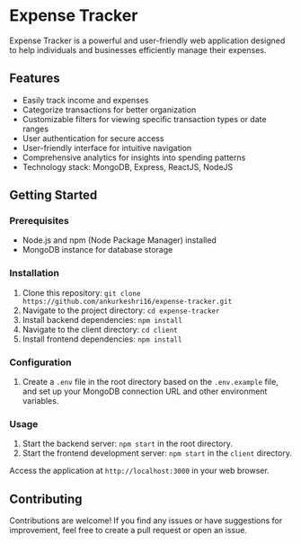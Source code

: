 # Expense Tracker

Expense Tracker is a powerful and user-friendly web application designed to help individuals and businesses efficiently manage their expenses.

## Features

- Easily track income and expenses
- Categorize transactions for better organization
- Customizable filters for viewing specific transaction types or date ranges
- User authentication for secure access
- User-friendly interface for intuitive navigation
- Comprehensive analytics for insights into spending patterns
- Technology stack: MongoDB, Express, ReactJS, NodeJS

## Getting Started

### Prerequisites

- Node.js and npm (Node Package Manager) installed
- MongoDB instance for database storage

### Installation

1. Clone this repository: `git clone https://github.com/ankurkeshri16/expense-tracker.git`
2. Navigate to the project directory: `cd expense-tracker`
3. Install backend dependencies: `npm install`
4. Navigate to the client directory: `cd client`
5. Install frontend dependencies: `npm install`

### Configuration

1. Create a `.env` file in the root directory based on the `.env.example` file, and set up your MongoDB connection URL and other environment variables.

### Usage

1. Start the backend server: `npm start` in the root directory.
2. Start the frontend development server: `npm start` in the `client` directory.

Access the application at `http://localhost:3000` in your web browser.

## Contributing

Contributions are welcome! If you find any issues or have suggestions for improvement, feel free to create a pull request or open an issue.

